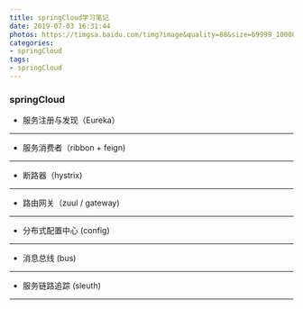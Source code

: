 ```yaml
---
title: springCloud学习笔记
date: 2019-07-03 16:31:44
photos: https://timgsa.baidu.com/timg?image&quality=80&size=b9999_10000&sec=1562146098475&di=d38f5a0643942cf3746caba44c106c4d&imgtype=0&src=http%3A%2F%2Fb-ssl.duitang.com%2Fuploads%2Fitem%2F201801%2F16%2F20180116155559_eQPGR.thumb.700_0.jpeg
categories:
- springCloud
tags:
- springCloud
---
```


### springCloud

* 服务注册与发现（Eureka）
***
* 服务消费者（ribbon + feign)
***
* 断路器（hystrix)
***
* 路由网关（zuul / gateway)
***
* 分布式配置中心 (config)
***
* 消息总线 (bus)
***
* 服务链路追踪 (sleuth)
***
